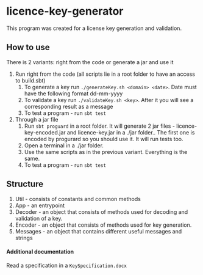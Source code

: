 # licence-key-generator

This program was created for a license key generation and validation.

## How to use
There is 2 variants: right from the code or generate a jar and use it
1. Run right from the code (all scripts lie in a root folder to have an access to build.sbt)
    1. To generate a key run `./generateKey.sh <domain> <date>`. Date must have the following format dd-mm-yyyy
    2. To validate a key run `./validateKey.sh <key>`. After it you will see a corresponding result as a message
    3. To test a program - run `sbt test`
2. Through a jar file
    1. Run `sbt proguard` in a root folder. It will generate 2 jar files - licence-key-encoded.jar
     and licence-key.jar in a ./jar folder.. The first one is encoded by progurard so you should use it.
     It will run tests too.
    2. Open a terminal in a ./jar folder.
    3. Use the same scripts as in the previous variant. Everything is the same.
    4. To test a program - run `sbt test`

## Structure

1. Util - consists of constants and common methods
2. App - an entrypoint
3. Decoder - an object that consists of methods used for decoding and validation of a key.
4. Encoder - an object that consists of methods used for key generation.
4. Messages - an object that contains different useful messages and strings 

#### Additional documentation

Read a specification in a `KeySpecification.docx`